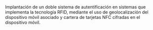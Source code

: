  Implantación de un doble sistema de autentificación en sistemas que implementa la tecnología RFID, mediante el uso de geolocalización del dispositivo móvil asociado y cartera de tarjetas NFC cifradas en el dispositivo móvil. 